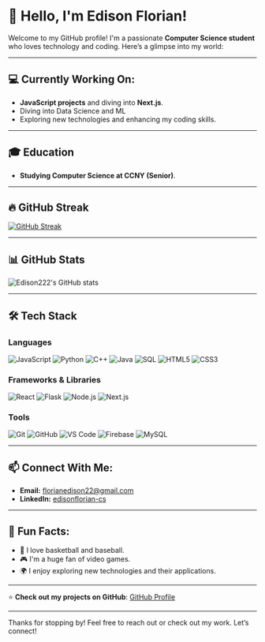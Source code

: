 # 👋 Hello, I'm Edison Florian!

Welcome to my GitHub profile! I'm a passionate **Computer Science student** who loves technology and coding. Here’s a glimpse into my world:

---

## 💻 Currently Working On:
- **JavaScript projects** and diving into **Next.js**.
- Diving into Data Science and ML
- Exploring new technologies and enhancing my coding skills.

---

## 🎓 Education
- **Studying Computer Science at CCNY (Senior)**.

---

## 🔥 GitHub Streak
[![GitHub Streak](https://streak-stats.demolab.com/?user=Edison222&theme=highcontrast)](https://git.io/streak-stats)

---

## 📊 GitHub Stats
![Edison222's GitHub stats](https://github-readme-stats.vercel.app/api?username=Edison222&show_icons=true&theme=radical)

---

## 🛠 Tech Stack

### **Languages**
![JavaScript](https://img.shields.io/badge/-JavaScript-F7DF1E?style=flat&logo=javascript&logoColor=black)
![Python](https://img.shields.io/badge/-Python-3776AB?style=flat&logo=python&logoColor=white)
![C++](https://img.shields.io/badge/-C%2B%2B-00599C?style=flat&logo=c%2B%2B&logoColor=white)
![Java](https://img.shields.io/badge/-Java-007396?style=flat&logo=java&logoColor=white)
![SQL](https://img.shields.io/badge/-SQL-4479A1?style=flat&logo=postgresql&logoColor=white)
![HTML5](https://img.shields.io/badge/-HTML5-E34F26?style=flat&logo=html5&logoColor=white)
![CSS3](https://img.shields.io/badge/-CSS3-1572B6?style=flat&logo=css3&logoColor=white)

### **Frameworks & Libraries**
![React](https://img.shields.io/badge/-React-61DAFB?style=flat&logo=react&logoColor=black)
![Flask](https://img.shields.io/badge/-Flask-000000?style=flat&logo=flask&logoColor=white)
![Node.js](https://img.shields.io/badge/-Node.js-339933?style=flat&logo=nodedotjs&logoColor=white)
![Next.js](https://img.shields.io/badge/-Next.js-000000?style=flat&logo=nextdotjs&logoColor=white)

### **Tools**
![Git](https://img.shields.io/badge/-Git-F05032?style=flat&logo=git&logoColor=white)
![GitHub](https://img.shields.io/badge/-GitHub-181717?style=flat&logo=github&logoColor=white)
![VS Code](https://img.shields.io/badge/-VS%20Code-007ACC?style=flat&logo=visualstudiocode&logoColor=white)
![Firebase](https://img.shields.io/badge/-Firebase-FFCA28?style=flat&logo=firebase&logoColor=black)
![MySQL](https://img.shields.io/badge/-MySQL-4479A1?style=flat&logo=mysql&logoColor=white)

---

## 📫 Connect With Me:
- **Email:** [florianedison22@gmail.com](mailto:florianedison22@gmail.com)
- **LinkedIn:** [edisonflorian-cs](https://www.linkedin.com/in/edisonflorian-cs/)

---

## 🎯 Fun Facts:
- 🏀 I love basketball and baseball.
- 🎮 I'm a huge fan of video games.
- 🌍 I enjoy exploring new technologies and their applications.

---

⭐️ **Check out my projects on GitHub**: [GitHub Profile](https://github.com/Edison222)

---

Thanks for stopping by! Feel free to reach out or check out my work. Let’s connect!
